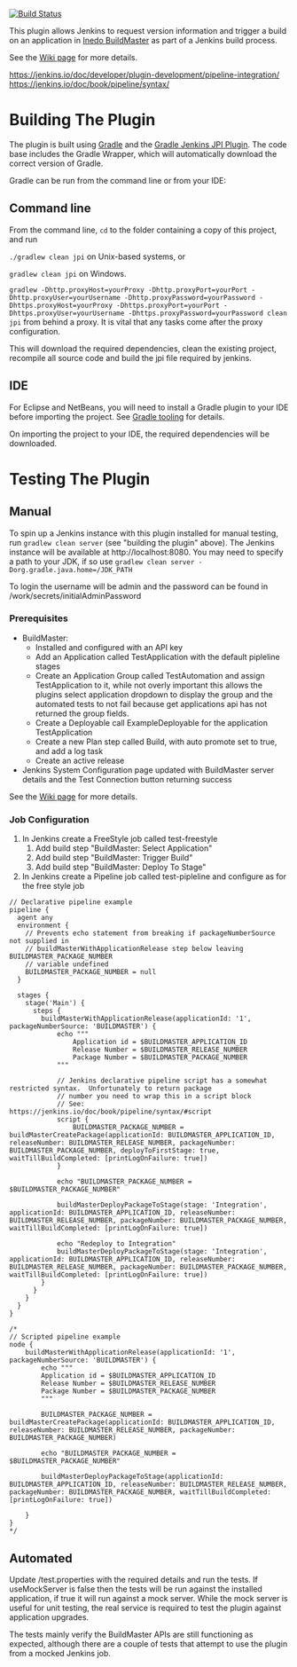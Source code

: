 [![Build Status](https://jenkins.ci.cloudbees.com/job/plugins/job/inedo-buildmaster-plugin/badge/icon)](https://jenkins.ci.cloudbees.com/job/plugins/job/inedo-buildmaster-plugin/)

This plugin allows Jenkins to request version information and trigger a build on an application in [Inedo BuildMaster](http://inedo.com/buildmaster) as part of a Jenkins build process.

See the [Wiki page](http://wiki.jenkins-ci.org/display/JENKINS/Inedo+BuildMaster+Plugin) for more details.

https://jenkins.io/doc/developer/plugin-development/pipeline-integration/
https://jenkins.io/doc/book/pipeline/syntax/


# Building The Plugin

The plugin is built using <a href="http://www.gradle.org/">Gradle</a> and the <a href="https://wiki.jenkins-ci.org/display/JENKINS/Gradle+JPI+Plugin">Gradle Jenkins JPI Plugin</a>.  The code base includes the Gradle Wrapper, which will automatically download the correct version of Gradle. 

Gradle can be run from the command line or from your IDE:

## Command line

From the command line, `cd` to the folder containing a copy of this project, and run 

  `./gradlew clean jpi` on Unix-based systems, or 
  
  `gradlew clean jpi` on Windows.
  
  `gradlew -Dhttp.proxyHost=yourProxy -Dhttp.proxyPort=yourPort -Dhttp.proxyUser=yourUsername -Dhttp.proxyPassword=yourPassword -Dhttps.proxyHost=yourProxy -Dhttps.proxyPort=yourPort -Dhttps.proxyUser=yourUsername -Dhttps.proxyPassword=yourPassword clean jpi` from behind a proxy. It is vital that any tasks come after the proxy configuration. 

This will download the required dependencies, clean the existing project, recompile all source code and build the jpi file required by jenkins.
 

## IDE

For Eclipse and NetBeans, you will need to install a Gradle plugin to your IDE before importing the project. See [Gradle tooling](https://www.gradle.org/tooling) for details.

On importing the project to your IDE, the required dependencies will be downloaded.


# Testing The Plugin

## Manual

To spin up a Jenkins instance with this plugin installed for manual testing, run `gradlew clean server` (see "building the plugin" above). The Jenkins instance will be available at http://localhost:8080. You may need to specify a path to your JDK, if so use `gradlew clean server -Dorg.gradle.java.home=/JDK_PATH`

To login the username will be admin and the password can be found in <project root>/work/secrets/initialAdminPassword

### Prerequisites
* BuildMaster:
    * Installed and configured with an API key
    * Add an Application called TestApplication with the default pipleline stages
    * Create an Application Group called TestAutomation and assign TestApplication to it, while not overly important this allows the plugins select application dropdown to display the group and the automated tests to not fail because get applications api has not returned the group fields.
    * Create a Deployable call ExampleDeployable for the application TestApplication
    * Create a new Plan step called Build, with auto promote set to true, and add a log task 
    * Create an active release
* Jenkins System Configuration page updated with BuildMaster server details and the Test Connection button returning success

See the [Wiki page](http://wiki.jenkins-ci.org/display/JENKINS/Inedo+BuildMaster+Plugin) for more details.

### Job Configuration

1. In Jenkins create a FreeStyle job called test-freestyle
    1.	Add build step "BuildMaster: Select Application"
    1.	Add build step "BuildMaster: Trigger Build"
    1.	Add build step "BuildMaster: Deploy To Stage"
1. In Jenkins create a Pipeline job called test-pipleline and configure as for the free style job
```
// Declarative pipeline example
pipeline {
  agent any
  environment {
	// Prevents echo statement from breaking if packageNumberSource not supplied in 
	// buildMasterWithApplicationRelease step below leaving BUILDMASTER_PACKAGE_NUMBER 
	// variable undefined
    BUILDMASTER_PACKAGE_NUMBER = null
  }
  
  stages {
    stage('Main') {
      steps {
        buildMasterWithApplicationRelease(applicationId: '1', packageNumberSource: 'BUILDMASTER') {
            echo """
    			Application id = $BUILDMASTER_APPLICATION_ID
    			Release Number = $BUILDMASTER_RELEASE_NUMBER
    			Package Number = $BUILDMASTER_PACKAGE_NUMBER
            """

            // Jenkins declarative pipeline script has a somewhat restricted syntax.  Unfortunately to return package 
            // number you need to wrap this in a script block
            // See: https://jenkins.io/doc/book/pipeline/syntax/#script
            script {
                BUILDMASTER_PACKAGE_NUMBER = buildMasterCreatePackage(applicationId: BUILDMASTER_APPLICATION_ID, releaseNumber: BUILDMASTER_RELEASE_NUMBER, packageNumber: BUILDMASTER_PACKAGE_NUMBER, deployToFirstStage: true, waitTillBuildCompleted: [printLogOnFailure: true])
            }
            
            echo "BUILDMASTER_PACKAGE_NUMBER = $BUILDMASTER_PACKAGE_NUMBER"

            buildMasterDeployPackageToStage(stage: 'Integration', applicationId: BUILDMASTER_APPLICATION_ID, releaseNumber: BUILDMASTER_RELEASE_NUMBER, packageNumber: BUILDMASTER_PACKAGE_NUMBER, waitTillBuildCompleted: [printLogOnFailure: true])
            
            echo "Redeploy to Integration"
            buildMasterDeployPackageToStage(stage: 'Integration', applicationId: BUILDMASTER_APPLICATION_ID, releaseNumber: BUILDMASTER_RELEASE_NUMBER, packageNumber: BUILDMASTER_PACKAGE_NUMBER, waitTillBuildCompleted: [printLogOnFailure: true])
        }
      }
    }
  }
}

/*
// Scripted pipeline example
node {
    buildMasterWithApplicationRelease(applicationId: '1', packageNumberSource: 'BUILDMASTER') {
		echo """
		Application id = $BUILDMASTER_APPLICATION_ID
		Release Number = $BUILDMASTER_RELEASE_NUMBER
		Package Number = $BUILDMASTER_PACKAGE_NUMBER
		"""
		
		BUILDMASTER_PACKAGE_NUMBER = buildMasterCreatePackage(applicationId: BUILDMASTER_APPLICATION_ID, releaseNumber: BUILDMASTER_RELEASE_NUMBER, packageNumber: BUILDMASTER_PACKAGE_NUMBER)
		
		echo "BUILDMASTER_PACKAGE_NUMBER = $BUILDMASTER_PACKAGE_NUMBER"
		
		buildMasterDeployPackageToStage(applicationId: BUILDMASTER_APPLICATION_ID, releaseNumber: BUILDMASTER_RELEASE_NUMBER, packageNumber: BUILDMASTER_PACKAGE_NUMBER, waitTillBuildCompleted: [printLogOnFailure: true])
		
    }
}
*/
```

## Automated

Update <project root>/test.properties with the required details and run the tests.  If useMockServer is false then the tests will be run against the installed application, if true it will run against a mock server.  While the mock server is useful for unit testing, the real service is required to test the plugin against application upgrades.

The tests mainly verify the BuildMaster APIs are still functioning as expected, although there are a couple of tests that attempt to use the plugin from a mocked Jenkins job.  

